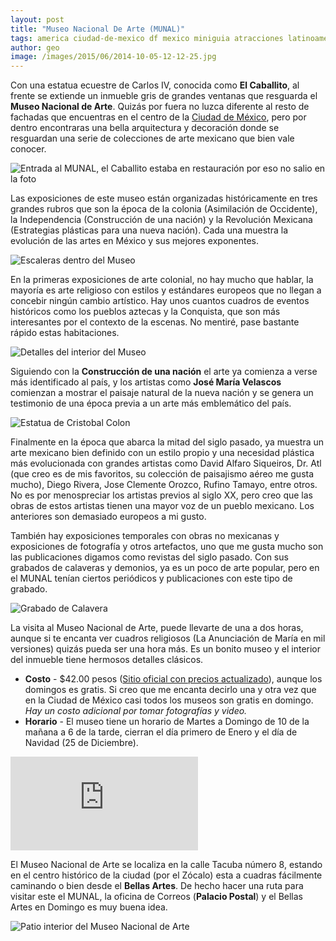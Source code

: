 ```yaml
---
layout: post
title: "Museo Nacional De Arte (MUNAL)"
tags: america ciudad-de-mexico df mexico miniguia atracciones latinoamerica museos 
author: geo
image: /images/2015/06/2014-10-05-12-12-25.jpg
---
```

Con una estatua ecuestre de Carlos IV, conocida como **El Caballito**, al frente se extiende un inmueble gris de grandes ventanas que resguarda el **Museo Nacional de Arte**. Quizás por fuera no luzca diferente al resto de fachadas que encuentras en el centro de la [Ciudad de México](/tag/df), pero por dentro encontraras una bella arquitectura y decoración donde se resguardan una serie de colecciones de arte mexicano que bien vale conocer.

![Entrada al MUNAL, el Caballito estaba en restauración por eso no salio en la foto](/images/2015/06/2014-10-05-11-52-23.jpg)

Las exposiciones de este museo están organizadas históricamente en tres grandes rubros que son la época de la colonia (Asimilación de Occidente), la Independencia (Construcción de una nación) y la Revolución Mexicana (Estrategias plásticas para una nueva nación). Cada una muestra la evolución de las artes en México y sus mejores exponentes.

![Escaleras dentro del Museo](/images/2015/06/2014-10-05-11-56-23.jpg)

En la primeras exposiciones de arte colonial, no hay mucho que hablar, la mayoría es arte religioso con estilos y estándares europeos que no llegan a concebir ningún cambio artístico. Hay unos cuantos cuadros de eventos históricos como los pueblos aztecas y la Conquista, que son más interesantes por el contexto de la escenas. No mentiré, pase bastante rápido estas habitaciones.

![Detalles del interior del Museo](/images/2015/06/2014-10-05-12-17-49.jpg)

Siguiendo con la **Construcción de una nación** el arte ya comienza a verse más identificado al país, y los artistas como **José María Velascos** comienzan a mostrar el paisaje natural de la nueva nación y se genera un testimonio de una época previa a un arte más emblemático del país.

![Estatua de Cristobal Colon](/images/2015/06/2014-10-05-12-02-02.jpg)

Finalmente en la época que abarca la mitad del siglo pasado, ya muestra un arte mexicano bien definido con un estilo propio y una necesidad plástica más evolucionada con grandes artistas como David Alfaro Siqueiros, Dr. Atl (que creo es de mis favoritos, su colección de paisajismo aéreo me gusta mucho), Diego Rivera, Jose Clemente Orozco, Rufino Tamayo, entre otros. No es por menospreciar los artistas previos al siglo XX, pero creo que las obras de estos artistas tienen una mayor voz de un pueblo mexicano. Los anteriores son demasiado europeos a mi gusto.

También hay exposiciones temporales con obras no mexicanas y exposiciones de fotografía y otros artefactos, uno que me gusta mucho son las publicaciones digamos como revistas del siglo pasado. Con sus grabados de calaveras y demonios, ya es un poco de arte popular, pero en el MUNAL tenían ciertos periódicos y publicaciones con este tipo de grabado.

![Grabado de Calavera](/images/2015/06/2014-10-05-12-10-00.jpg)

La visita al Museo Nacional de Arte, puede llevarte de una a dos horas, aunque si te encanta ver cuadros religiosos (La Anunciación de María en mil versiones) quizás pueda ser una hora más. Es un bonito museo y el interior del inmueble tiene hermosos detalles clásicos.

* **Costo** - $42.00 pesos ([Sitio oficial con precios actualizado](http://munal.mx/)), aunque los domingos es gratis. Si creo que me encanta decirlo una y otra vez que en la Ciudad de México casi todos los museos son gratis en domingo. *Hay un costo adicional por tomar fotografías y video.*
* **Horario** - El museo tiene un horario de Martes a Domingo de 10 de la mañana a 6 de la tarde, cierran el día primero de Enero y el día de Navidad (25 de Diciembre).

<div class="embed-responsive embed-responsive-16by9">
<iframe src="https://www.google.com/maps/embed?pb=!1m18!1m12!1m3!1d3762.4449911611296!2d-99.139416!3d19.43637199999999!2m3!1f0!2f0!3f0!3m2!1i1024!2i768!4f13.1!3m3!1m2!1s0x85d200248453f8d1%3A0x5e67451bc487b600!2sMuseo+Nacional+De+Arte!5e0!3m2!1sen!2s!4v1434148995119" class="embed-responsive-item" frameborder="0" style="border:0"></iframe>
</div>

El Museo Nacional de Arte se localiza en la calle Tacuba número 8, estando en el centro histórico de la ciudad (por el Zócalo) esta a cuadras fácilmente caminando o bien desde el **Bellas Artes**. De hecho hacer una ruta para visitar este el MUNAL, la oficina de Correos (**Palacio Postal**) y el Bellas Artes en Domingo es muy buena idea.

![Patio interior del Museo Nacional de Arte](/images/2015/06/2014-10-05-12-05-50.jpg)
